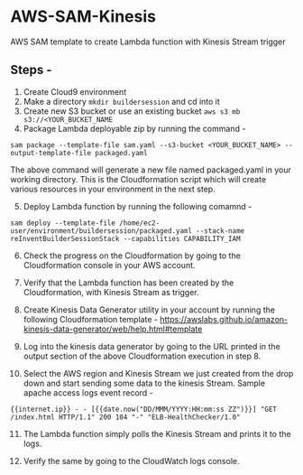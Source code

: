 # AWS-SAM-Kinesis
AWS SAM template to create Lambda function with Kinesis Stream trigger

Steps - 
-----------------

1. Create Cloud9 environment
2. Make a directory `` mkdir buildersession `` and cd into it
3. Create new S3 bucket or use an existing bucket ``aws s3 mb s3://<YOUR_BUCKET_NAME ``
4. Package Lambda deployable zip by running the command - 

``sam package --template-file sam.yaml --s3-bucket <YOUR_BUCKET_NAME> --output-template-file packaged.yaml``

The above command will generate a new file named packaged.yaml in your working directory. This is the Cloudformation script which will create various resources in your environment in the next step.

5. Deploy Lambda function by running the following comamnd - 

``sam deploy --template-file /home/ec2-user/environment/buildersession/packaged.yaml --stack-name reInventBuilderSessionStack --capabilities CAPABILITY_IAM``

6. Check the progress on the Cloudformation by going to the Cloudformation console in your AWS account.

7. Verify that the Lambda function has been created by the Cloudformation, with Kinesis Stream as trigger.

8. Create Kinesis Data Generator utility in your account by running the following Cloudformation template - https://awslabs.github.io/amazon-kinesis-data-generator/web/help.html#template 

9. Log into the kinesis data generator by going to the URL printed in the output section of the above Cloudformation execution in step 8.

10. Select the AWS region and Kinesis Stream we just created from the drop down and start sending some data to the kinesis Stream. Sample apache access logs event record - 

``{{internet.ip}} - - [{{date.now("DD/MMM/YYYY:HH:mm:ss ZZ")}}] "GET /index.html HTTP/1.1" 200 104 "-" "ELB-HealthChecker/1.0" ``

11. The Lambda function simply polls the Kinesis Stream and prints it to the logs.

12. Verify the same by going to the CloudWatch logs console.

